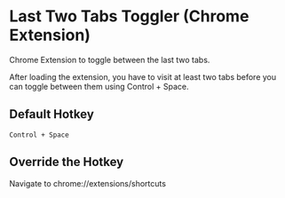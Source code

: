 # Last Two Tabs Toggler (Chrome Extension)
Chrome Extension to toggle between the last two tabs.

After loading the extension, you have to visit at least two tabs before you can toggle between them using Control + Space.

## Default Hotkey
```
Control + Space
```
## Override the Hotkey
Navigate to chrome://extensions/shortcuts